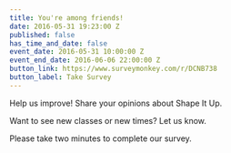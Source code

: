 ```yaml
---
title: You're among friends!
date: 2016-05-31 19:23:00 Z
published: false
has_time_and_date: false
event_date: 2016-05-31 10:00:00 Z
event_end_date: 2016-06-06 22:00:00 Z
button_link: https://www.surveymonkey.com/r/DCNB738
button_label: Take Survey
---
```


Help us improve! Share your opinions about Shape It Up.

Want to see new classes or new times? Let us know.

Please take two minutes to complete our survey.
